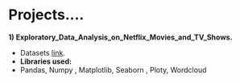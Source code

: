 # **Projects....**
**1)  Exploratory_Data_Analysis_on_Netflix_Movies_and_TV_Shows.**
   - Datasets [link](https://www.kaggle.com/shivamb/netflix-shows).
   - ****Libraries used:**** 
   - Pandas, Numpy , Matplotlib, Seaborn , Ploty, Wordcloud
   
